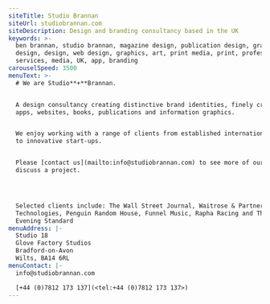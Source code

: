 ```yaml
---
siteTitle: Studio Brannan
siteUrl: studiobrannan.com
siteDescription: Design and branding consultancy based in the UK
keywords: >-
  ben brannan, studio brannan, magazine design, publication design, graphic
  design, design, web design, graphics, art, print media, print, professional,
  services, media, UK, app, branding
carouselSpeed: 3500
menuText: >-
  # We are Studio**+**Brannan.


  A design consultancy creating distinctive brand identities, finely crafted
  apps, websites, books, publications and information graphics. 


  We enjoy working with a range of clients from established international brands
  to innovative start-ups. 


  Please [contact us](mailto:info@studiobrannan.com) to see more of our work and
  discuss a project.




  Selected clients include: The Wall Street Journal, Waitrose & Partners, Rowden
  Technologies, Penguin Random House, Funnel Music, Rapha Racing and The London
  Evening Standard
menuAddress: |-
  Studio 18
  Glove Factory Studios
  Bradford-on-Avon
  Wilts, BA14 6RL
menuContact: |-
  info@studiobrannan.com

  [+44 (0)7812 173 137](<tel:+44 (0)7812 173 137>)
---
```


